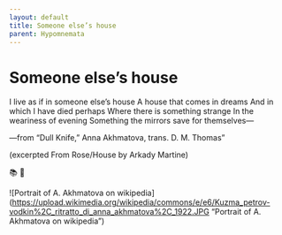 ```yaml
---
layout: default
title: Someone else’s house
parent: Hypomnemata
---
```

# Someone else’s house

I live as if in someone else’s house
A house that comes in dreams
And in which I have died perhaps
Where there is something strange
In the weariness of evening
Something the mirrors save for themselves—

—from “Dull Knife,” Anna Akhmatova, trans. D. M. Thomas”

(excerpted From Rose/House by Arkady Martine)

📚 💬

![Portrait of A. Akhmatova on wikipedia](https://upload.wikimedia.org/wikipedia/commons/e/e6/Kuzma_petrov-vodkin%2C_ritratto_di_anna_akhmatova%2C_1922.JPG “Portrait of A. Akhmatova on wikipedia”)

